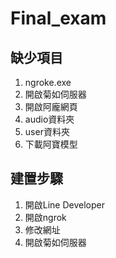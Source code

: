 # Final_exam

## 缺少項目
  1. ngroke.exe
  2. 開啟菊如伺服器
  3. 開啟阿龐網頁
  4. audio資料夾
  5. user資料夾
  6. 下載阿寶模型

## 建置步驟
  1. 開啟Line Developer
  2. 開啟ngrok
  3. 修改網址
  4. 開啟菊如伺服器
